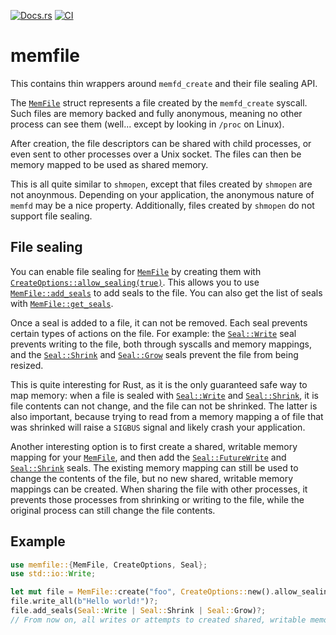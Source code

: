 [![Docs.rs](https://docs.rs/memfile/badge.svg)](https://docs.rs/crate/memfile/)
[![CI](https://github.com/de-vri-es/memfile-rs/workflows/CI/badge.svg)](https://github.com/de-vri-es/memfile-rs/actions?query=workflow%3ACI+branch%3Amain)

# memfile

This contains thin wrappers around `memfd_create` and their file sealing API.

The [`MemFile`] struct represents a file created by the `memfd_create` syscall.
Such files are memory backed and fully anonymous, meaning no other process can see them (well... except by looking in `/proc` on Linux).

After creation, the file descriptors can be shared with child processes, or even sent to other processes over a Unix socket.
The files can then be memory mapped to be used as shared memory.

This is all quite similar to `shmopen`, except that files created by `shmopen` are not anoynmous.
Depending on your application, the anonymous nature of `memfd` may be a nice property.
Additionally, files created by `shmopen` do not support file sealing.

## File sealing
You can enable file sealing for [`MemFile`] by creating them with [`CreateOptions::allow_sealing(true)`][CreateOptions::allow_sealing].
This allows you to use [`MemFile::add_seals`] to add seals to the file.
You can also get the list of seals with [`MemFile::get_seals`].

Once a seal is added to a file, it can not be removed.
Each seal prevents certain types of actions on the file.
For example: the [`Seal::Write`] seal prevents writing to the file, both through syscalls and memory mappings,
and the [`Seal::Shrink`] and [`Seal::Grow`] seals prevent the file from being resized.

This is quite interesting for Rust, as it is the only guaranteed safe way to map memory:
when a file is sealed with [`Seal::Write`] and [`Seal::Shrink`], it is file contents can not change, and the file can not be shrinked.
The latter is also important, because trying to read from a memory mapping a of file that was shrinked will raise a `SIGBUS` signal
and likely crash your application.

Another interesting option is to first create a shared, writable memory mapping for your [`MemFile`],
and then add the [`Seal::FutureWrite`] and [`Seal::Shrink`] seals.
The existing memory mapping can still be used to change the contents of the file, but no new shared, writable memory mappings can be created.
When sharing the file with other processes, it prevents those processes from shrinking or writing to the file,
while the original process can still change the file contents.

## Example
```rust
use memfile::{MemFile, CreateOptions, Seal};
use std::io::Write;

let mut file = MemFile::create("foo", CreateOptions::new().allow_sealing(true))?;
file.write_all(b"Hello world!")?;
file.add_seals(Seal::Write | Seal::Shrink | Seal::Grow)?;
// From now on, all writes or attempts to created shared, writable memory mappings will fail.
```

[`MemFile`]: https://docs.rs/memfile/latest/memfile/struct.MemFile.html
[CreateOptions::allow_sealing]: https://docs.rs/memfile/latest/memfile/struct.CreateOptions.html#method.allow_sealing
[`MemFile::add_seals`]: https://docs.rs/memfile/latest/memfile/struct.MemFile.html#method.add_seals
[`MemFile::get_seals`]: https://docs.rs/memfile/latest/memfile/struct.MemFile.html#method.get_seals
[`Seal::Write`]: https://docs.rs/memfile/latest/memfile/enum.Seal.html#variant.Write
[`Seal::Shrink`]: https://docs.rs/memfile/latest/memfile/enum.Seal.html#variant.Shrink
[`Seal::Grow`]: https://docs.rs/memfile/latest/memfile/enum.Seal.html#variant.Grow
[`Seal::FutureWrite`]: https://docs.rs/memfile/latest/memfile/enum.Seal.html#variant.FutureWrite
